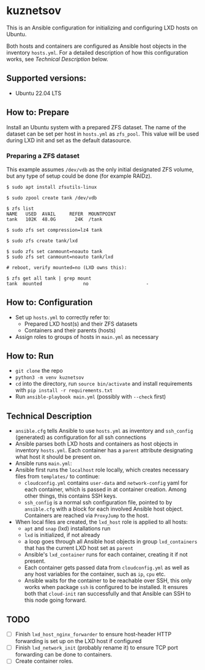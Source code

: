 # kuznetsov

This is an Ansible configuration for initializing and configuring LXD hosts on Ubuntu.

Both hosts and containers are configured as Ansible host objects in the inventory `hosts.yml`. For a detailed description of how this configuration works, see *Technical Description* below.

## Supported versions:

* Ubuntu 22.04 LTS

## How to: Prepare

Install an Ubuntu system with a prepared ZFS dataset. The name of the dataset can be set per host in `hosts.yml` as `zfs_pool`. This value will be used during LXD init and set as the default datasource.

### Preparing a ZFS dataset
This example assumes `/dev/vdb` as the only initial designated ZFS volume, but any type of setup could be done (for example RAIDz).
```
$ sudo apt install zfsutils-linux

$ sudo zpool create tank /dev/vdb

$ zfs list
NAME   USED  AVAIL     REFER  MOUNTPOINT
tank   102K  48.0G       24K  /tank

$ sudo zfs set compression=lz4 tank

$ sudo zfs create tank/lxd

$ sudo zfs set canmount=noauto tank
$ sudo zfs set canmount=noauto tank/lxd

# reboot, verify mounted=no (LXD owns this):

$ zfs get all tank | grep mount
tank  mounted               no                     -
```

## How to: Configuration

- Set up `hosts.yml` to correctly refer to:
  - Prepared LXD host(s) and their ZFS datasets
  - Containers and their parents (hosts)
- Assign roles to groups of hosts in `main.yml` as necessary

## How to: Run

- `git clone` the repo
- `python3 -m venv kuznetsov`
- `cd` into the directory, run `source bin/activate` and install
  requirements with `pip install -r requirements.txt`
- Run `ansible-playbook main.yml` (possibly with `--check` first)

## Technical Description

- `ansible.cfg` tells Ansible to use `hosts.yml` as inventory and `ssh_config` (generated) as configuration for all ssh connections
- Ansible parses both LXD hosts and containers as host objects in inventory `hosts.yml`. Each container has a `parent` attribute designating what host it should be present on.
- Ansible runs `main.yml`:
- Ansible first runs the `localhost` role locally, which creates necessary files from `templates/` to continue:
  - `cloudconfig.yml` contains `user-data` and `network-config` yaml for each container, which is passed in at container creation. Among other things, this contains SSH keys.
  - `ssh_config` is a normal ssh configuration file, pointed to by `ansible.cfg` with a block for each involved Ansible host object. Containers are reached via `ProxyJump` to the host.
- When local files are created, the `lxd_host` role is applied to all hosts:
  - `apt` and `snap` (lxd) installations run
  - `lxd` is initialized, if not already
  - a loop goes through all Ansible host objects in group `lxd_containers` that has the current LXD host set as `parent`
  - Ansible's `lxd_container` runs for each container, creating it if not present.
  - Each container gets passed data from `cloudconfig.yml` as well as any host variables for the container, such as `ip`, `cpu` etc.
  - Ansible waits for the container to be reachable over SSH, this only works when package `ssh` is configured to be installed. It ensures both that `cloud-init` ran successfully and that Ansible can SSH to this node going forward.

## TODO

- [ ] Finish `lxd_host_nginx_forwarder` to ensure host-header HTTP forwarding is set up on the LXD host if configured
- [ ] Finish `lxd_network_init` (probably rename it) to ensure TCP port forwarding can be done to containers.
- [ ] Create container roles.